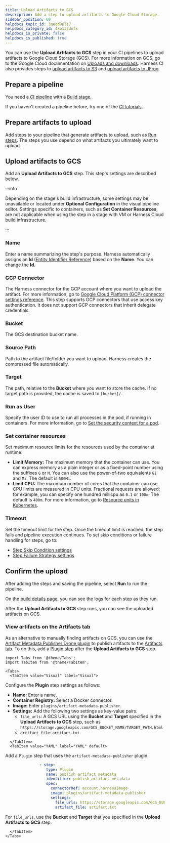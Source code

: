 ```yaml
---
title: Upload Artifacts to GCS
description: Add a step to upload artifacts to Google Cloud Storage.
sidebar_position: 60
helpdocs_topic_id: 3qeqd8pls7
helpdocs_category_id: 4xo13zdnfx
helpdocs_is_private: false
helpdocs_is_published: true
---
```


You can use the **Upload Artifacts to GCS** step in your CI pipelines to upload artifacts to Google Cloud Storage (GCS). For more information on GCS, go to the Google Cloud documentation on [Uploads and downloads](https://cloud.google.com/storage/docs/uploads-downloads). Harness CI also provides steps to [upload artifacts to S3](./upload-artifacts-to-s-3-step-settings.md) and [upload artifacts to JFrog](./upload-artifacts-to-jfrog.md).

## Prepare a pipeline

You need a [CI pipeline](../prep-ci-pipeline-components.md) with a [Build stage](../set-up-build-infrastructure/ci-stage-settings.md).

If you haven't created a pipeline before, try one of the [CI tutorials](../../ci-quickstarts/ci-pipeline-quickstart.md).

## Prepare artifacts to upload

Add steps to your pipeline that generate artifacts to upload, such as [Run steps](../set-up-test-intelligence/configure-run-tests-step-settings.md). The steps you use depend on what artifacts you ultimately want to upload.

## Upload artifacts to GCS

Add an **Upload Artifacts to GCS** step. This step's settings are described below.

:::info

Depending on the stage's build infrastructure, some settings may be unavailable or located under **Optional Configuration** in the visual pipeline editor. Settings specific to containers, such as **Set Container Resources**, are not applicable when using the step in a stage with VM or Harness Cloud build infrastructure.

:::

### Name

Enter a name summarizing the step's purpose. Harness automatically assigns an **Id** ([Entity Identifier Reference](../../../platform/20_References/entity-identifier-reference.md)) based on the **Name**. You can change the **Id**.

### GCP Connector

The Harness connector for the GCP account where you want to upload the artifact. For more information, go to [Google Cloud Platform (GCP) connector settings reference](/docs/platform/Connectors/Cloud-providers/ref-cloud-providers/gcs-connector-settings-reference). This step supports GCP connectors that use access key authentication. It does not support GCP connectors that inherit delegate credentials.

### Bucket

The GCS destination bucket name.

### Source Path

Path to the artifact file/folder you want to upload. Harness creates the compressed file automatically.

### Target

The path, relative to the **Bucket** where you want to store the cache. If no target path is provided, the cache is saved to `[bucket]/`.

### Run as User

Specify the user ID to use to run all processes in the pod, if running in containers. For more information, go to [Set the security context for a pod](https://kubernetes.io/docs/tasks/configure-pod-container/security-context/#set-the-security-context-for-a-pod).

### Set container resources

Set maximum resource limits for the resources used by the container at runtime:

* **Limit Memory:** The maximum memory that the container can use. You can express memory as a plain integer or as a fixed-point number using the suffixes `G` or `M`. You can also use the power-of-two equivalents `Gi` and `Mi`. The default is `500Mi`.
* **Limit CPU:** The maximum number of cores that the container can use. CPU limits are measured in CPU units. Fractional requests are allowed; for example, you can specify one hundred millicpu as `0.1` or `100m`. The default is `400m`. For more information, go to [Resource units in Kubernetes](https://kubernetes.io/docs/concepts/configuration/manage-resources-containers/#resource-units-in-kubernetes).

### Timeout

Set the timeout limit for the step. Once the timeout limit is reached, the step fails and pipeline execution continues. To set skip conditions or failure handling for steps, go to:

* [Step Skip Condition settings](../../../platform/8_Pipelines/w_pipeline-steps-reference/step-skip-condition-settings.md)
* [Step Failure Strategy settings](../../../platform/8_Pipelines/w_pipeline-steps-reference/step-failure-strategy-settings.md)

## Confirm the upload

After adding the steps and saving the pipeline, select **Run** to run the pipeline.

On the [build details page](../viewing-builds.md), you can see the logs for each step as they run.

After the **Upload Artifacts to GCS** step runs, you can see the uploaded artifacts on GCS.

### View artifacts on the Artifacts tab

As an alternative to manually finding artifacts on GCS, you can use the [Artifact Metadata Publisher Drone plugin](https://github.com/drone-plugins/artifact-metadata-publisher) to publish artifacts to the [Artifacts tab](../viewing-builds.md). To do this, add a [Plugin step](../use-drone-plugins/plugin-step-settings-reference.md) after the **Upload Artifacts to GCS** step.

```mdx-code-block
import Tabs from '@theme/Tabs';
import TabItem from '@theme/TabItem';
```
```mdx-code-block
<Tabs>
  <TabItem value="Visual" label="Visual">
```

Configure the **Plugin** step settings as follows:

* **Name:** Enter a name.
* **Container Registry:** Select a Docker connector.
* **Image:** Enter `plugins/artifact-metadata-publisher`.
* **Settings:** Add the following two settings as key-value pairs.
  * `file_urls`: A GCS URL using the **Bucket** and **Target** specified in the **Upload Artifacts to GCS** step, such as `https://storage.googleapis.com/GCS_BUCKET_NAME/TARGET_PATH.html`
  * `artifact_file`: `artifact.txt`

```mdx-code-block
  </TabItem>
  <TabItem value="YAML" label="YAML" default>
```

Add a `Plugin` step that uses the `artifact-metadata-publisher` plugin.

```yaml
               - step:
                  type: Plugin
                  name: publish artifact metadata
                  identifier: publish_artifact_metadata
                  spec:
                    connectorRef: account.harnessImage
                    image: plugins/artifact-metadata-publisher
                    settings:
                      file_urls: https://storage.googleapis.com/GCS_BUCKET_NAME/TARGET_PATH.html
                      artifact_file: artifact.txt
```

For `file_urls`, use the **Bucket** and **Target** that you specified in the **Upload Artifacts to GCS** step.

```mdx-code-block
  </TabItem>
</Tabs>
```
